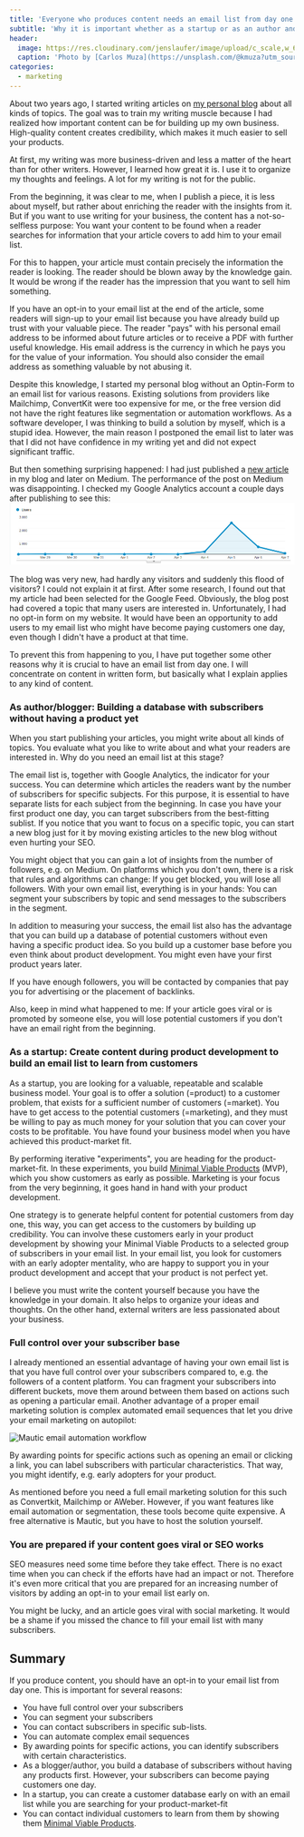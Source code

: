 ```yaml
---
title: 'Everyone who produces content needs an email list from day one'
subtitle: 'Why it is important whether as a startup or as an author and how I learned the lesson'
header:
  image: https://res.cloudinary.com/jenslaufer/image/upload/c_scale,w_600/v1607343648/carlos-muza-hpjSkU2UYSU-unsplash.jpg
  caption: 'Photo by [Carlos Muza](https://unsplash.com/@kmuza?utm_source=unsplash&amp;utm_medium=referral&amp;utm_content=creditCopyText) [**Unsplash**](https://unsplash.com/s/photos/niche?utm_source=unsplash&amp;utm_medium=referral&amp;utm_content=creditCopyText)'
categories:
  - marketing
---
```


About two years ago, I started writing articles on [my personal blog](https://jenslaufer.com/) about all kinds of topics. The goal was to train my writing muscle because I had realized how important content can be for building up my own business. High-quality content creates credibility, which makes it much easier to sell your products.

At first, my writing was more business-driven and less a matter of the heart than for other writers. However, I learned how great it is. I use it to organize my thoughts and feelings. A lot for my writing is not for the public.

From the beginning, it was clear to me, when I publish a piece, it is less about myself, but rather about enriching the reader with the insights from it. But if you want to use writing for your business, the content has a not-so-selfless purpose: You want your content to be found when a reader searches for information that your article covers to add him to your email list.

For this to happen, your article must contain precisely the information the reader is looking. The reader should be blown away by the knowledge gain. It would be wrong if the reader has the impression that you want to sell him something.

If you have an opt-in to your email list at the end of the article, some readers will sign-up to your email list because you have already build up trust with your valuable piece. The reader "pays" with his personal email address to be informed about future articles or to receive a PDF with further useful knowledge. His email address is the currency in which he pays you for the value of your information. You should also consider the email address as something valuable by not abusing it.

Despite this knowledge, I started my personal blog without an Optin-Form to an email list for various reasons. Existing solutions from providers like Mailchimp, ConvertKit were too expensive for me, or the free version did not have the right features like segmentation or automation workflows. As a software developer, I was thinking to build a solution by myself, which is a stupid idea. However, the main reason I postponed the email list to later was that I did not have confidence in my writing yet and did not expect significant traffic.

But then something surprising happened: I had just published a [new article](https://towardsdatascience.com/example-use-cases-of-docker-in-the-data-science-process-15824137eefd) in my blog and later on Medium. The performance of the post on Medium was disappointing. I checked my Google Analytics account a couple days after publishing to see this:
![Screenshot Google Analytics](/assets/img/screenshot_analyics.png)

The blog was very new, had hardly any visitors and suddenly this flood of visitors? I could not explain it at first. After some research, I found out that my article had been selected for the Google Feed. Obviously, the blog post had covered a topic that many users are interested in. Unfortunately, I had no opt-in form on my website. It would have been an opportunity to add users to my email list who might have become paying customers one day, even though I didn't have a product at that time.

To prevent this from happening to you, I have put together some other reasons why it is crucial to have an email list from day one. I will concentrate on content in written form, but basically what I explain applies to any kind of content.

### As author/blogger: Building a database with subscribers without having a product yet

When you start publishing your articles, you might write about all kinds of topics. You evaluate what you like to write about and what your readers are interested in. Why do you need an email list at this stage?

The email list is, together with Google Analytics, the indicator for your success. You can determine which articles the readers want by the number of subscribers for specific subjects. For this purpose, it is essential to have separate lists for each subject from the beginning. In case you have your first product one day, you can target subscribers from the best-fitting sublist. If you notice that you want to focus on a specific topic, you can start a new blog just for it by moving existing articles to the new blog without even hurting your SEO.

You might object that you can gain a lot of insights from the number of followers, e.g. on Medium. On platforms which you don't own, there is a risk that rules and algorithms can change: If you get blocked, you will lose all followers. With your own email list, everything is in your hands: You can segment your subscribers by topic and send messages to the subscribers in the segment.

In addition to measuring your success, the email list also has the advantage that you can build up a database of potential customers without even having a specific product idea. So you build up a customer base before you even think about product development. You might even have your first product years later.

If you have enough followers, you will be contacted by companies that pay you for advertising or the placement of backlinks.

Also, keep in mind what happened to me: If your article goes viral or is promoted by someone else, you will lose potential customers if you don't have an email right from the beginning.

### As a startup: Create content during product development to build an email list to learn from customers

As a startup, you are looking for a valuable, repeatable and scalable business model. Your goal is to offer a solution (=product) to a customer problem, that exists for a sufficient number of customers (=market). You have to get access to the potential customers (=marketing), and they must be willing to pay as much money for your solution that you can cover your costs to be profitable. You have found your business model when you have achieved this product-market fit.

By performing iterative "experiments", you are heading for the product-market-fit. In these experiments, you build [Minimal Viable Products](https://towardsdatascience.com/example-use-cases-of-docker-in-the-data-science-process-15824137eefd) (MVP), which you show customers as early as possible. Marketing is your focus from the very beginning, it goes hand in hand with your product development.

One strategy is to generate helpful content for potential customers from day one, this way, you can get access to the customers by building up credibility. You can involve these customers early in your product development by showing your Minimal Viable Products to a selected group of subscribers in your email list. In your email list, you look for customers with an early adopter mentality, who are happy to support you in your product development and accept that your product is not perfect yet.

I believe you must write the content yourself because you have the knowledge in your domain. It also helps to organize your ideas and thoughts. On the other hand, external writers are less passionated about your business.

### Full control over your subscriber base

I already mentioned an essential advantage of having your own email list is that you have full control over your subscribers compared to, e.g. the followers of a content platform. You can fragment your subscribers into different buckets, move them around between them based on actions such as opening a particular email. Another advantage of a proper email marketing solution is complex automated email sequences that let you drive your email marketing on autopilot:

![Mautic email automation workflow](http://tech.oeru.org/sites/default/files/styles/max_1300x1300/public/2017-03/OERu_Mautic_CourseEmailRules.png?itok=RCQ1Wvo-)

By awarding points for specific actions such as opening an email or clicking a link, you can label subscribers with particular characteristics. That way, you might identify, e.g. early adopters for your product.

As mentioned before you need a full email marketing solution for this such as Convertkit, Mailchimp or AWeber. However, if you want features like email automation or segmentation, these tools become quite expensive. A free alternative is Mautic, but you have to host the solution yourself.

### You are prepared if your content goes viral or SEO works

SEO measures need some time before they take effect. There is no exact time when you can check if the efforts have had an impact or not. Therefore it's even more critical that you are prepared for an increasing number of visitors by adding an opt-in to your email list early on.

You might be lucky, and an article goes viral with social marketing. It would be a shame if you missed the chance to fill your email list with many subscribers.

## Summary

If you produce content, you should have an opt-in to your email list from day one. This is important for several reasons:

- You have full control over your subscribers
- You can segment your subscribers
- You can contact subscribers in specific sub-lists.
- You can automate complex email sequences
- By awarding points for specific actions, you can identify subscribers with certain characteristics.
- As a blogger/author, you build a database of subscribers without having any products first. However, your subscribers can become paying customers one day.
- In a startup, you can create a customer database early on with an email list while you are searching for your product-market-fit
- You can contact individual customers to learn from them by showing them [Minimal Viable Products](https://towardsdatascience.com/example-use-cases-of-docker-in-the-data-science-process-15824137eefd).
